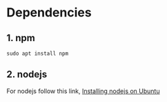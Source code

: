 # Dependencies


## 1. npm 

`sudo apt install npm`

## 2. nodejs 


For nodejs follow this link, [Installing nodejs on Ubuntu](https://linuxize.com/post/how-to-install-node-js-on-ubuntu-18.04/)


